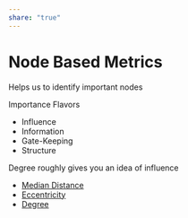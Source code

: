 ```yaml
---  
share: "true"  
---  
```

# Node Based Metrics  
  
Helps us to identify important nodes  
  
Importance Flavors  
- Influence  
- Information  
- Gate-Keeping  
- Structure  
  
Degree roughly gives you an idea of influence   
  
- [Median Distance](./Median%20Distance.md)  
- [Eccentricity](./Eccentricity.md)  
- [Degree](./Degree.md)  
